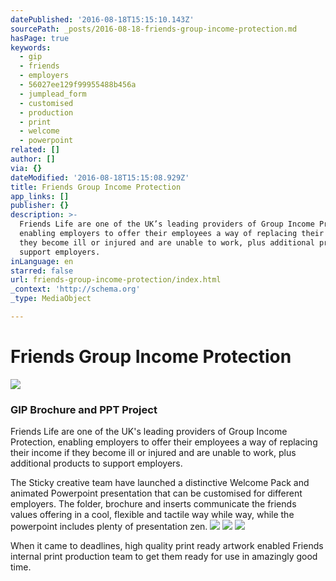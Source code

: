 ```yaml
---
datePublished: '2016-08-18T15:15:10.143Z'
sourcePath: _posts/2016-08-18-friends-group-income-protection.md
hasPage: true
keywords:
  - gip
  - friends
  - employers
  - 56027ee129f99955488b456a
  - jumplead_form
  - customised
  - production
  - print
  - welcome
  - powerpoint
related: []
author: []
via: {}
dateModified: '2016-08-18T15:15:08.929Z'
title: Friends Group Income Protection
app_links: []
publisher: {}
description: >-
  Friends Life are one of the UK’s leading providers of Group Income Protection,
  enabling employers to offer their employees a way of replacing their income if
  they become ill or injured and are unable to work, plus additional products to
  support employers.
inLanguage: en
starred: false
url: friends-group-income-protection/index.html
_context: 'http://schema.org'
_type: MediaObject

---
```

# Friends Group Income Protection
![](https://the-grid-user-content.s3-us-west-2.amazonaws.com/a3bbce12-653d-4b62-954a-07b2f6ced26d.jpg)

### GIP Brochure and PPT Project

Friends Life are one of the UK's leading providers of Group Income Protection, enabling employers to offer their employees a way of replacing their income if they become ill or injured and are unable to work, plus additional products to support employers.

The Sticky creative team have launched a distinctive Welcome Pack and animated Powerpoint presentation that can be customised for different employers. The folder, brochure and inserts communicate the friends values offering in a cool, flexible and tactile way while way, while the powerpoint includes plenty of presentation zen.
![](https://the-grid-user-content.s3-us-west-2.amazonaws.com/4fd201dd-697d-4b85-99e1-8f0d89107ddd.jpg)
![](https://the-grid-user-content.s3-us-west-2.amazonaws.com/52f3dd56-9bdb-4f53-828c-838c92fdf0bc.jpg)
![](https://the-grid-user-content.s3-us-west-2.amazonaws.com/3c7bba69-31fd-4de5-bd86-7c8361e9792e.jpg)

When it came to deadlines, high quality print ready artwork enabled Friends internal print production team to get them ready for use in amazingly good time.